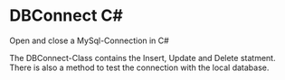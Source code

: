 # DBConnect C#
Open and close a MySql-Connection in C#

The DBConnect-Class contains the Insert, Update and Delete statment. There is also a method to test the connection with the local database.

